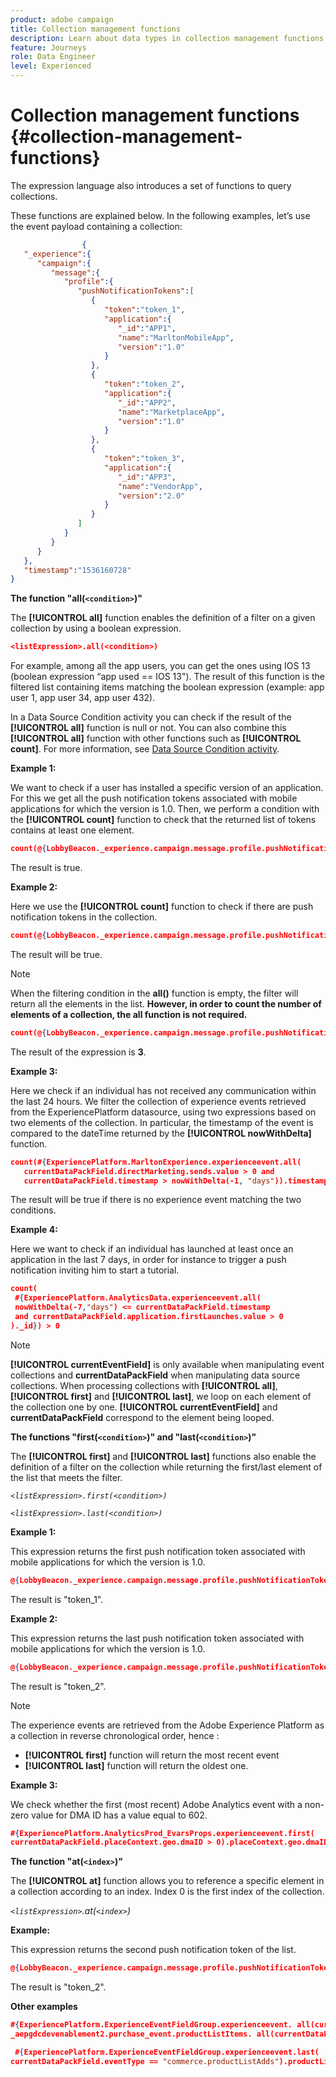 ```yaml
---
product: adobe campaign
title: Collection management functions
description: Learn about data types in collection management functions
feature: Journeys
role: Data Engineer
level: Experienced
---
```

# Collection management functions {#collection-management-functions}

The expression language also introduces a set of functions to query collections.

These functions are explained below. In the following examples, let’s use the event payload containing a collection:

```json
                { 
   "_experience":{ 
      "campaign":{ 
         "message":{ 
            "profile":{ 
               "pushNotificationTokens":[ 
                  { 
                     "token":"token_1",
                     "application":{ 
                        "_id":"APP1",
                        "name":"MarltonMobileApp",
                        "version":"1.0"
                     }
                  },
                  { 
                     "token":"token_2",
                     "application":{ 
                        "_id":"APP2",
                        "name":"MarketplaceApp",
                        "version":"1.0"
                     }
                  },
                  { 
                     "token":"token_3",
                     "application":{ 
                        "_id":"APP3",
                        "name":"VendorApp",
                        "version":"2.0"
                     }
                  }
               ]
            }
         }
      }
   },
   "timestamp":"1536160728"
}
```

**The function "all(`<condition>`)"**

The **[!UICONTROL all]** function enables the definition of a filter on a given collection by using a boolean expression.

   ```json
   <listExpression>.all(<condition>)
   ```

For example, among all the app users, you can get the ones using IOS 13 (boolean expression “app used == IOS 13"). The result of this function is the filtered list containing items matching the boolean expression (example: app user 1, app user 34, app user 432).

In a Data Source Condition activity you can check if the result of the **[!UICONTROL all]** function is null or not. You can also combine this **[!UICONTROL all]** function with other functions such as **[!UICONTROL count]**. For more information, see [Data Source Condition activity](../condition-activity.md#data_source_condition).

**Example 1:**

We want to check if a user has installed a specific version of an application. For this we get all the push notification tokens associated with mobile applications for which the version is 1.0. Then, we perform a condition with the **[!UICONTROL count]** function to check that the returned list of tokens contains at least one element.

   ```json
   count(@{LobbyBeacon._experience.campaign.message.profile.pushNotificationTokens.all(currentEventField.application.version == "1.0").token}) > 0
   ```

The result is true.

**Example 2:**

Here we use the **[!UICONTROL count]** function to check if there are push notification tokens in the collection.

   ```json
   count(@{LobbyBeacon._experience.campaign.message.profile.pushNotificationTokens.all().token}) > 0
   ```

The result will be true.

<!--Alternatively, you can check if there is no token in the collection:

   ```json
   count(@{LobbyBeacon._experience.campaign.message.profile.pushNotificationTokens.all().token}) == 0
   ```

The result will be false.

Here we use the count function in a condition to count the number of push notification tokens in the event.

`count(@{LobbyBeacon._experience.campaign.message.profile.pushNotificationTokens.all().token})`

The result is true.

Note that when the condition in the **all()** function is empty, the filter will return all the elements in the list. Hence, the expression above is equivalent to:

`count(@{LobbyBeacon._experience.campaign.message.profile.pushNotificationTokens.application.name})`

In both cases, the result of the expression is **3**.

A query of experience events recorded on the Adobe Experience Platform may or may not include the current event that triggered the current Journey. This will depend on the relative processing time with which [!DNL Journey Orchestration] sees an event and started evaluating conditions, versus the time it takes for that event to be ingested into the Adobe Experience Platform. For example, when using the .all() syntax to query experience events from the Adobe Experience Platform, we recommend enforcing the exclusion of the current event (by requiring an
earlier timestamp) in order to only consider prior events.-->

   >[!NOTE]
   >
   >When the filtering condition in the **all()** function is empty, the filter will return all the elements in the list. **However, in order to count the number of elements of a collection, the all function is not required.**


   ```json
   count(@{LobbyBeacon._experience.campaign.message.profile.pushNotificationTokens.token})
   ```

   The result of the expression is **3**.

**Example 3:**

Here we check if an individual has not received any communication within the last 24 hours. We filter the collection of experience events retrieved from the ExperiencePlatform datasource, using two expressions based on two elements of the collection. In particular, the timestamp of the event is compared to the dateTime returned by the **[!UICONTROL nowWithDelta]** function.

```json
count(#{ExperiencePlatform.MarltonExperience.experienceevent.all(
   currentDataPackField.directMarketing.sends.value > 0 and
   currentDataPackField.timestamp > nowWithDelta(-1, "days")).timestamp}) == 0
```

The result will be true if there is no experience event matching the two conditions.

**Example 4:**

Here we want to check if an individual has launched at least once an application in the last 7 days, in order for instance to trigger a push notification inviting him to start a tutorial.

```json
count(
 #{ExperiencePlatform.AnalyticsData.experienceevent.all(
 nowWithDelta(-7,"days") <= currentDataPackField.timestamp
 and currentDataPackField.application.firstLaunches.value > 0
)._id}) > 0
```

<!--**"All + Count" example 4:** here we use the count function in a boolean expression to see if there is push notification tokens in the collection.

`count(@{LobbyBeacon._experience.campaign.message.profile.pushNotificationTokens.all().application.name}) > 0`

The result will be:

`true`

Alternatively, you can check if there is NO token in the collection:

`count(@{LobbyBeacon._experience.campaign.message.profile.pushNotificationTokens.all().application.name}) =0`

The result will be:

`false`-->

>[!NOTE]
>
>**[!UICONTROL currentEventField]** is only available when manipulating event collections and **currentDataPackField** 
>when manipulating data source collections. When processing collections with **[!UICONTROL all]**, **[!UICONTROL first]** and **[!UICONTROL last]**, we
>loop on each element of the collection one by one. **[!UICONTROL currentEventField]** and **currentDataPackField**
>correspond to the element being looped.

**The functions "first(`<condition>`)" and "last(`<condition>`)"**

The **[!UICONTROL first]** and **[!UICONTROL last]** functions also enable the definition of a filter on the collection while returning the first/last element of the list that meets the filter.

_`<listExpression>.first(<condition>)`_

_`<listExpression>.last(<condition>)`_

**Example 1:** 

This expression returns the first push notification token associated with mobile applications for which the version is 1.0.

   ```json
   @{LobbyBeacon._experience.campaign.message.profile.pushNotificationTokens.first(currentEventField.application.version == "1.0").token
   ```

The result is "token_1".

**Example 2:** 

This expression returns the last push notification token associated with mobile applications for which the version is 1.0.

   ```json
   @{LobbyBeacon._experience.campaign.message.profile.pushNotificationTokens.last&#8203;(currentEventField.application.version == "1.0").token}
   ```

   The result is "token_2".

   >[!NOTE]
   >
   >The experience events are retrieved from the Adobe Experience Platform as a collection in reverse chronological order, hence :
   >
   >* **[!UICONTROL first]** function will return the most recent event
   >* **[!UICONTROL last]** function will return the oldest one.

**Example 3:**

We check whether the first (most recent) Adobe Analytics event with a non-zero value for DMA ID has a value equal to 602.

   ```json
   #{ExperiencePlatform.AnalyticsProd_EvarsProps.experienceevent.first(
   currentDataPackField.placeContext.geo.dmaID > 0).placeContext.geo.dmaID} == 602
   ```

**The function "at(`<index>`)"**

The **[!UICONTROL at]** function allows you to reference a specific element in a collection according to an index.
Index 0 is the first index of the collection. 

_`<listExpression>`.at(`<index>`)_

**Example:** 

This expression returns the second push notification token of the list.

   ```json
   @{LobbyBeacon._experience.campaign.message.profile.pushNotificationTokens.at(1).token}
   ```

The result is "token_2".

**Other examples**

```json
#{ExperiencePlatform.ExperienceEventFieldGroup.experienceevent. all(currentDataPackField._aepgdcdevenablement2.purchase_event.receipt_nbr == "10-337-4016"). 
_aepgdcdevenablement2.purchase_event.productListItems. all(currentDataPackField.SKU == "AB17 1234 1775 19DT B4DR 8HDK 762").name}
```

```json
 #{ExperiencePlatform.ExperienceEventFieldGroup.experienceevent.last(
currentDataPackField.eventType == "commerce.productListAdds").productListItems.last(currentDataPackField.priceTotal >= 150).name}
```
